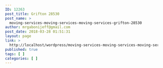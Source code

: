 ```yaml
---
ID: 12263
post_title: Grifton 28530
post_name: >
  moving-services-moving-services-moving-services-grifton-28530
author: mrgabonijeff@gmail.com
post_date: 2018-03-28 01:51:31
layout: page
link: >
  http://localhost/wordpress/moving-services-moving-services-moving-services-grifton-28530/
published: true
tags: [ ]
categories: [ ]
---
```

